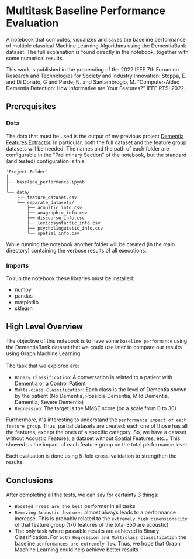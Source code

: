 # Multitask Baseline Performance Evaluation
A notebook that computes, visualizes and saves the baseline performance of multiple classical Machine Learning Algorithms using the DementiaBank dataset. The full 
explanation is found directly in the notebook, together with some numerical results.

This work is published in the proceeding of the 2022 IEEE 7th Forum on Research and Technologies for Society and Industry Innovation: Stoppa, E. and Di Donato, G and Parde, N. and Santambrogio, M. "Computer-Aided Dementia Detection: How Informative are Your Features?" IEEE RTSI 2022.

## Prerequisites
### Data
The data that must be used is the output of my previous project [Dementia Features Extractor](https://github.com/EdoStoppa/Dementia_Features_Extractor).
In particular, both the full dataset and the feature group datasets will be needed. The names and the path of each folder are configurable in the "Preliminary Section"
of the notebook, but the standard (and tested) configuration is this:
```
'Project Folder'
│
├── baseline_performance.ipynb
│
└── data/
    ├── feature_dataset.csv
    └── separate_datasets/
        ├── acoustic_info.csv
        ├── anagraphic_info.csv
        ├── discourse_info.csv
        ├── lexicosyntactic_info.csv
        ├── psycholinguistic_info.csv
        └── spatial_info.csv
```
While running the notebook another folder will be created (in the main directory) containing the verbose results of all executions.

### Imports
To run the notebook these libraries must be installed:
- numpy
- pandas
- matplotlib
- sklearn

## High Level Overview
The objective of this notebook is to have some `baseline performance` using the DementiaBank dataset that we could use later to compare our results using Graph
Machine Learning.<br /><br />
The task that we explored are:
- `Binary Classification`: A conversation is related to a patient with Dementia or a Control Patient
- `Multi-class Classification`: Each class is the level of Dementia shown by the patient (No Dementia, Possible Dementia, Mild Dementia, Dementia, Severe Dementia)
- `Regression`: The target is the MMSE score (on a scale from 0 to 30)

Furthermore, it's interesting to understand the `performance impact of each feature group`. Thus, partial datasets are created: each one of those has all the features,
except the ones of a specific category. So, we have a dataset without Acoustic Features, a dataset without Spatial Features, etc... This showed us the impact of
each feature group on the total performance level.

Each evaluation is done using 5-fold cross-validation to strengthen the results.

## Conclusions
After completing all the tests, we can say for certainty 3 things:
- `Boosted Trees are the best` performer in all tasks
- `Removing Acoustic features` almost always leads to a performance increase. This is probably related to the `extremely high dimensionality` of that feature group (170
  features of the total 350 are acoustic)
- The only task where passable results are achieved is Binary Classification. For `both Regression and Multiclass Classification` the baseline `performances are
  extremely low`. Thus, we hope that Graph Machine Learning could help achieve better results


